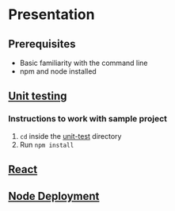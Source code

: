 # Presentation

## Prerequisites

* Basic familiarity with the command line
* npm and node installed

## [Unit testing](/unit-test)

### Instructions to work with sample project

1. `cd` inside the [unit-test](/unit-test) directory
2. Run `npm install`

## [React](/react)
## [Node Deployment](/node-deployment)
